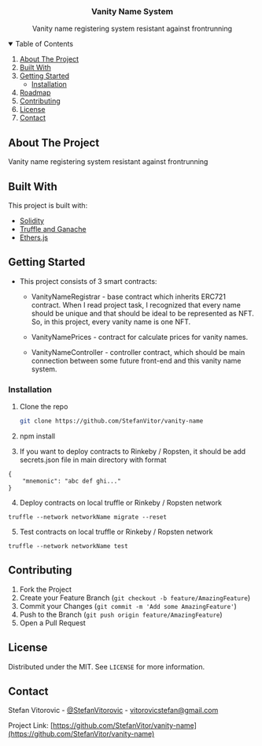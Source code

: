 
<!-- PROJECT LOGO -->
<br />
<p align="center">

  <h3 align="center">Vanity Name System</h3>

  <p align="center">
    Vanity name registering system resistant against frontrunning
    <br />
  </p>
</p>



<!-- TABLE OF CONTENTS -->
<details open="open">
  <summary>Table of Contents</summary>
  <ol>
    <li><a href="#about-the-project">About The Project</a></li>
    <li><a href="#built-with">Built With</a></li>
    <li>
      <a href="#getting-started">Getting Started</a>
      <ul>
        <li><a href="#installation">Installation</a></li>
      </ul>
    </li>
    <li><a href="#roadmap">Roadmap</a></li>
    <li><a href="#contributing">Contributing</a></li>
    <li><a href="#license">License</a></li>
    <li><a href="#contact">Contact</a></li>
  </ol>
</details>



<!-- ABOUT THE PROJECT -->
## About The Project

Vanity name registering system resistant against frontrunning


## Built With

This project is built with:
* [Solidity](https://soliditylang.org/)
* [Truffle and Ganache](https://www.trufflesuite.com/)
* [Ethers.js](https://docs.ethers.io/v5/)

<!-- GETTING STARTED -->
## Getting Started

* This project consists of 3 smart contracts:
    
    - VanityNameRegistrar - base contract which inherits ERC721 contract. When I read project task, I recognized that every name should be unique and that should be ideal to be represented as NFT. So, in this project, every vanity name is one NFT.

    - VanityNamePrices - contract for calculate prices for vanity names.

    - VanityNameController - controller contract, which should be main connection between some future front-end and this vanity name system.



### Installation

1. Clone the repo
   ```sh
   git clone https://github.com/StefanVitor/vanity-name
   ```
2. npm install

3. If you want to deploy contracts to Rinkeby / Ropsten, it should be add secrets.json file in main directory with format
```
{
    "mnemonic": "abc def ghi..."
}
```

4. Deploy contracts on local truffle or Rinkeby / Ropsten network
```
truffle --network networkName migrate --reset
```

5. Test contracts on local truffle or Rinkeby / Ropsten network
```
truffle --network networkName test
```

<!-- CONTRIBUTING -->
## Contributing

1. Fork the Project
2. Create your Feature Branch (`git checkout -b feature/AmazingFeature`)
3. Commit your Changes (`git commit -m 'Add some AmazingFeature'`)
4. Push to the Branch (`git push origin feature/AmazingFeature`)
5. Open a Pull Request


<!-- LICENSE -->
## License

Distributed under the MIT. See `LICENSE` for more information.



<!-- CONTACT -->
## Contact

Stefan Vitorovic - [@StefanVitorovic](https://twitter.com/StefanVitorovic) - vitorovicstefan@gmail.com

Project Link: [https://github.com/StefanVitor/vanity-name](https://github.com/StefanVitor/vanity-name)


